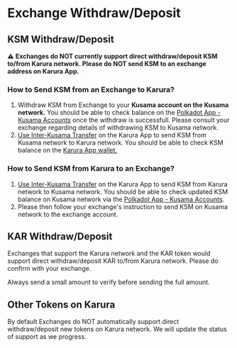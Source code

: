 # Exchange Withdraw/Deposit

## KSM Withdraw/Deposit

⚠️ **Exchanges do NOT currently support direct withdraw/deposit KSM to/from Karura network. Please do NOT send KSM to an exchange address on Karura App.**&#x20;

### How to Send KSM from an Exchange to Karura?

1. Withdraw KSM from Exchange to your **Kusama account on the Kusama network.** You should be able to check balance on the [Polkadot App - Kusama Accounts](https://polkadot.js.org/apps/?rpc=wss%3A%2F%2Fkusama-rpc.polkadot.io#/accounts) once the withdraw is successfull. Please consult your exchange regarding details of withdrawing KSM to Kusama network.&#x20;
2. [Use Inter-Kusama Transfer](../inter-kusama-transfer.md) on the Karura App to send KSM from Kusama network to Karura network. You should be able to check KSM balance on the [Karura App wallet.](https://apps.karura.network/portfolio)&#x20;

### How to Send KSM from Karura to an Exchange?

1. [Use Inter-Kusama Transfer](../inter-kusama-transfer.md) on the Karura App to send KSM from Karura network to Kusama network. You should be able to check updated KSM balance on Kusama network via the [Polkadot App - Kusama Accounts](https://polkadot.js.org/apps/?rpc=wss%3A%2F%2Fkusama-rpc.polkadot.io#/accounts).
2. Please then follow your exchange's instruction to send KSM on Kusama network to the exchange account.&#x20;

## KAR Withdraw/Deposit

Exchanges that support the Karura network and the KAR token would support direct withdraw/deposit KAR to/from Karura network. Please do confirm with your exchange.

Always send a small amount to verify before sending the full amount.&#x20;

## Other Tokens on Karura

By default Exchanges do NOT automatically support direct withdraw/deposit new tokens on Karura network. We will update the status of support as we progress.&#x20;
